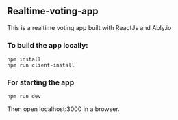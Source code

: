 ## Realtime-voting-app

This is a realtime voting app built with ReactJs and Ably.io



### To build the app locally: 

```
npm install
npm run client-install
```
### For starting the app
```
npm run dev
```
Then open localhost:3000 in a browser.

